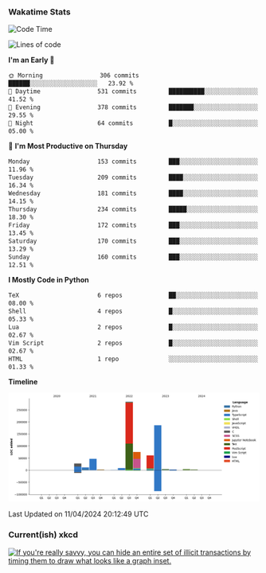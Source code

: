 ### Wakatime Stats
<!--START_SECTION:waka-->
![Code Time](http://img.shields.io/badge/Code%20Time-2%2C471%20hrs%2029%20mins-blue)

![Lines of code](https://img.shields.io/badge/From%20Hello%20World%20I%27ve%20Written-714.0%20thousand%20lines%20of%20code-blue)

**I'm an Early 🐤** 

```text
🌞 Morning                306 commits         ██████░░░░░░░░░░░░░░░░░░░   23.92 % 
🌆 Daytime                531 commits         ██████████░░░░░░░░░░░░░░░   41.52 % 
🌃 Evening                378 commits         ███████░░░░░░░░░░░░░░░░░░   29.55 % 
🌙 Night                  64 commits          █░░░░░░░░░░░░░░░░░░░░░░░░   05.00 % 
```
📅 **I'm Most Productive on Thursday** 

```text
Monday                   153 commits         ███░░░░░░░░░░░░░░░░░░░░░░   11.96 % 
Tuesday                  209 commits         ████░░░░░░░░░░░░░░░░░░░░░   16.34 % 
Wednesday                181 commits         ████░░░░░░░░░░░░░░░░░░░░░   14.15 % 
Thursday                 234 commits         █████░░░░░░░░░░░░░░░░░░░░   18.30 % 
Friday                   172 commits         ███░░░░░░░░░░░░░░░░░░░░░░   13.45 % 
Saturday                 170 commits         ███░░░░░░░░░░░░░░░░░░░░░░   13.29 % 
Sunday                   160 commits         ███░░░░░░░░░░░░░░░░░░░░░░   12.51 % 
```


**I Mostly Code in Python** 

```text
TeX                      6 repos             ██░░░░░░░░░░░░░░░░░░░░░░░   08.00 % 
Shell                    4 repos             █░░░░░░░░░░░░░░░░░░░░░░░░   05.33 % 
Lua                      2 repos             █░░░░░░░░░░░░░░░░░░░░░░░░   02.67 % 
Vim Script               2 repos             █░░░░░░░░░░░░░░░░░░░░░░░░   02.67 % 
HTML                     1 repo              ░░░░░░░░░░░░░░░░░░░░░░░░░   01.33 % 
```



**Timeline**

![Lines of Code chart](https://raw.githubusercontent.com/joshuajeschek/joshuajeschek/main/assets/bar_graph.png)


 Last Updated on 11/04/2024 20:12:49 UTC
<!--END_SECTION:waka-->

### Current(ish) xkcd
<a id="xkcd-a" title="If you're really savvy, you can hide an entire set of illicit transactions by timing them to draw what looks like a graph inset." href="https://www.xkcd.com" target="_blank">
        <img align="center" id="xkcd-img" src="https://imgs.xkcd.com/comics/tick_marks.png" alt="If you're really savvy, you can hide an entire set of illicit transactions by timing them to draw what looks like a graph inset." height=300 />
</a>

